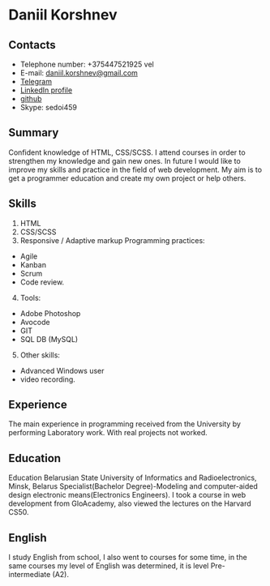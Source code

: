 # Daniil Korshnev

## Contacts 
- Telephone number: +375447521925 vel 
- E-mail: daniil.korshnev@gmail.com 
- [Telegram](https://t.me/Danny_Pix)
- [LinkedIn profile](https://www.linkedin.com/in/daniil-korshnev-773715190/) 
- [github](https://github.com/Danny-Pix) 
- Skype: sedoi459

## Summary
Confident knowledge of HTML, CSS/SCSS. I attend courses in order to strengthen my knowledge and gain new ones. In future I would like to improve my skills and practice in the field of web development. My aim is to get a programmer education and create my own project or help others.

## Skills 
1. HTML
2. CSS/SCSS 
3. Responsive / Adaptive markup Programming practices:
 - Agile 
 - Kanban
 - Scrum
 - Code review.
4. Tools: 
- Adobe Photoshop
- Avocode 
- GIT
- SQL DB (MySQL) 
5. Other skills:
- Advanced Windows user
- video recording.

## Experience
The main experience in programming received from the University by performing Laboratory work. With real projects not worked.

## Education 
Education Belarusian State University of Informatics and Radioelectronics, Minsk, Belarus Specialist(Bachelor Degree)-Modeling and computer-aided design electronic means(Electronics Engineers). I took a course in web development from GloAcademy, also viewed the lectures on the Harvard CS50.

## English 
I study English from school, I also went to courses for some time, in the same courses my level of English was determined, it is level Pre-intermediate (A2).
